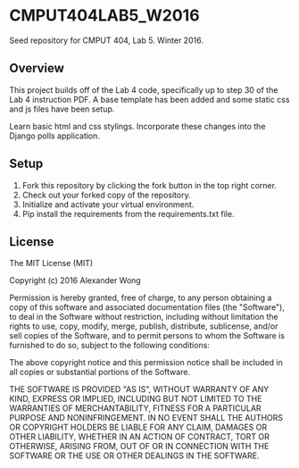 # CMPUT404LAB5_W2016
Seed repository for CMPUT 404, Lab 5. Winter 2016.

## Overview
This project builds off of the Lab 4 code, specifically up to step 30 of the Lab 4 instruction PDF.
A base template has been added and some static css and js files have been setup.

Learn basic html and css stylings. Incorporate these changes into the Django polls application.

## Setup
1. Fork this repository by clicking the fork button in the top right corner.
2. Check out your forked copy of the repository.
3. Initialize and activate your virtual environment.
4. Pip install the requirements from the requirements.txt file.

## License
The MIT License (MIT)

Copyright (c) 2016 Alexander Wong

Permission is hereby granted, free of charge, to any person obtaining a copy of this software and associated documentation files (the "Software"), to deal in the Software without restriction, including without limitation the rights to use, copy, modify, merge, publish, distribute, sublicense, and/or sell copies of the Software, and to permit persons to whom the Software is furnished to do so, subject to the following conditions:

The above copyright notice and this permission notice shall be included in all copies or substantial portions of the Software.

THE SOFTWARE IS PROVIDED "AS IS", WITHOUT WARRANTY OF ANY KIND, EXPRESS OR IMPLIED, INCLUDING BUT NOT LIMITED TO THE WARRANTIES OF MERCHANTABILITY, FITNESS FOR A PARTICULAR PURPOSE AND NONINFRINGEMENT. IN NO EVENT SHALL THE AUTHORS OR COPYRIGHT HOLDERS BE LIABLE FOR ANY CLAIM, DAMAGES OR OTHER LIABILITY, WHETHER IN AN ACTION OF CONTRACT, TORT OR OTHERWISE, ARISING FROM, OUT OF OR IN CONNECTION WITH THE SOFTWARE OR THE USE OR OTHER DEALINGS IN THE SOFTWARE.
